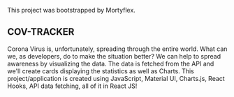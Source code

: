 This project was bootstrapped by Mortyflex.

## COV-TRACKER

Corona Virus is, unfortunately, spreading through the entire world. What can we, as developers, do to make the situation better? We can help to spread awareness by visualizing the data. The data is fetched from the API and we'll create cards displaying the statistics as well as Charts. This project/application is created using JavaScript, Material UI, Charts.js, React Hooks, API data fetching, all of it in React JS!
